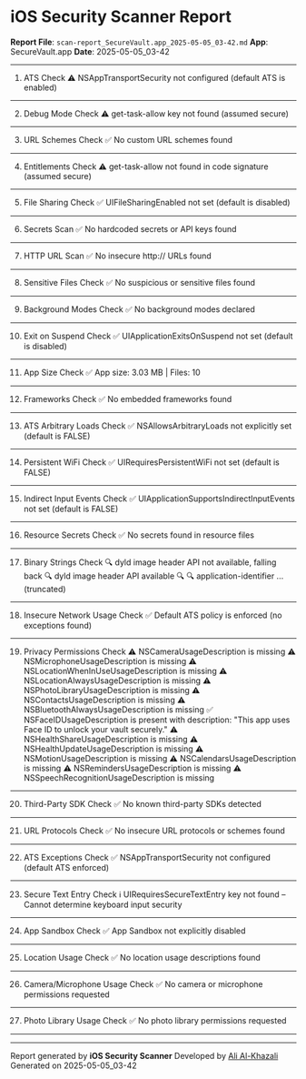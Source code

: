 # iOS Security Scanner Report

**Report File**: `scan-report_SecureVault.app_2025-05-05_03-42.md`
**App**: SecureVault.app
**Date**: 2025-05-05_03-42

---




1. ATS Check
⚠️ NSAppTransportSecurity not configured (default ATS is enabled)

--------------------------------------------------


2. Debug Mode Check
⚠️ get-task-allow key not found (assumed secure)

--------------------------------------------------


3. URL Schemes Check
✅ No custom URL schemes found

--------------------------------------------------


4. Entitlements Check
⚠️ get-task-allow not found in code signature (assumed secure)

--------------------------------------------------


5. File Sharing Check
✅ UIFileSharingEnabled not set (default is disabled)

--------------------------------------------------


6. Secrets Scan
✅ No hardcoded secrets or API keys found

--------------------------------------------------


7. HTTP URL Scan
✅ No insecure http:// URLs found

--------------------------------------------------


8. Sensitive Files Check
✅ No suspicious or sensitive files found

--------------------------------------------------


9. Background Modes Check
✅ No background modes declared

--------------------------------------------------


10. Exit on Suspend Check
✅ UIApplicationExitsOnSuspend not set (default is disabled)

--------------------------------------------------


11. App Size Check
✅ App size: 3.03 MB | Files: 10

--------------------------------------------------


12. Frameworks Check
✅ No embedded frameworks found

--------------------------------------------------


13. ATS Arbitrary Loads Check
✅ NSAllowsArbitraryLoads not explicitly set (default is FALSE)

--------------------------------------------------


14. Persistent WiFi Check
✅ UIRequiresPersistentWiFi not set (default is FALSE)

--------------------------------------------------


15. Indirect Input Events Check
✅ UIApplicationSupportsIndirectInputEvents not set (default is FALSE)

--------------------------------------------------


16. Resource Secrets Check
✅ No secrets found in resource files

--------------------------------------------------


17. Binary Strings Check
🔍 dyld image header API not available, falling back
🔍 dyld image header API available
🔍 <!DOCTYPE plist PUBLIC "-//Apple//DTD PLIST 1.0//EN" "http://www.apple.com/DTDs/PropertyList-1.0.dtd">
🔍 <key>application-identifier</key>
... (truncated)

--------------------------------------------------


18. Insecure Network Usage Check
✅ Default ATS policy is enforced (no exceptions found)

--------------------------------------------------


19. Privacy Permissions Check
⚠️ NSCameraUsageDescription is missing
⚠️ NSMicrophoneUsageDescription is missing
⚠️ NSLocationWhenInUseUsageDescription is missing
⚠️ NSLocationAlwaysUsageDescription is missing
⚠️ NSPhotoLibraryUsageDescription is missing
⚠️ NSContactsUsageDescription is missing
⚠️ NSBluetoothAlwaysUsageDescription is missing
✅ NSFaceIDUsageDescription is present with description: "This app uses Face ID to unlock your vault securely."
⚠️ NSHealthShareUsageDescription is missing
⚠️ NSHealthUpdateUsageDescription is missing
⚠️ NSMotionUsageDescription is missing
⚠️ NSCalendarsUsageDescription is missing
⚠️ NSRemindersUsageDescription is missing
⚠️ NSSpeechRecognitionUsageDescription is missing

--------------------------------------------------


20. Third-Party SDK Check
✅ No known third-party SDKs detected

--------------------------------------------------


21. URL Protocols Check
✅ No insecure URL protocols or schemes found

--------------------------------------------------


22. ATS Exceptions Check
✅ NSAppTransportSecurity not configured (default ATS enforced)

--------------------------------------------------


23. Secure Text Entry Check
ℹ️ UIRequiresSecureTextEntry key not found – Cannot determine keyboard input security

--------------------------------------------------


24. App Sandbox Check
✅ App Sandbox not explicitly disabled

--------------------------------------------------


25. Location Usage Check
✅ No location usage descriptions found

--------------------------------------------------


26. Camera/Microphone Usage Check
✅ No camera or microphone permissions requested

--------------------------------------------------


27. Photo Library Usage Check
✅ No photo library permissions requested

--------------------------------------------------

---
Report generated by **iOS Security Scanner**
Developed by [Ali Al-Khazali](https://github.com/alialkhazali)
Generated on 2025-05-05_03-42
